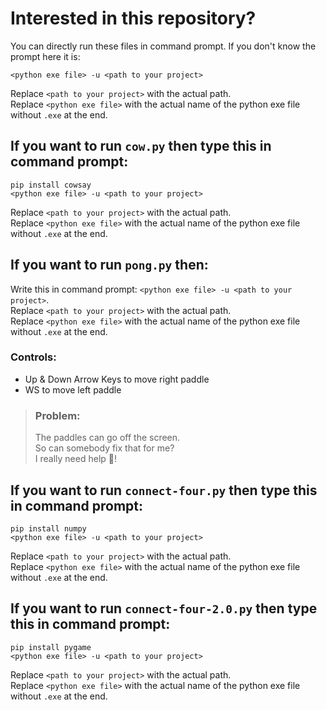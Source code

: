 # Interested in this repository?

You can directly run these files in command prompt.
If you don't know the prompt here it is:
```
<python exe file> -u <path to your project>
```
Replace `<path to your project>` with the actual path.  
Replace `<python exe file>` with the actual name of the python exe file without `.exe` at the end.

## If you want to run `cow.py` then type this in command prompt:
```
pip install cowsay
<python exe file> -u <path to your project>
```
Replace `<path to your project>` with the actual path.  
Replace `<python exe file>` with the actual name of the python exe file without `.exe` at the end.

## If you want to run `pong.py` then:

Write this in command prompt: `<python exe file> -u <path to your project>`.  
Replace `<path to your project>` with the actual path.  
Replace `<python exe file>` with the actual name of the python exe file without `.exe` at the end.

### Controls:
- Up & Down Arrow Keys to move right paddle
- WS to move left paddle

> ### Problem:
> The paddles can go off the screen.  
> So can somebody fix that for me?  
> I really need help :pray:!

## If you want to run `connect-four.py` then type this in command prompt:
```
pip install numpy
<python exe file> -u <path to your project>
```
Replace `<path to your project>` with the actual path.  
Replace `<python exe file>` with the actual name of the python exe file without `.exe` at the end.

## If you want to run `connect-four-2.0.py` then type this in command prompt:
```
pip install pygame
<python exe file> -u <path to your project>
```
Replace `<path to your project>` with the actual path.  
Replace `<python exe file>` with the actual name of the python exe file without `.exe` at the end.
